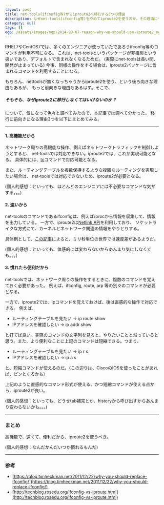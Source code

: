 ```yaml
---
layout: post
title: net-tools(ifconfig等)からiproute2へ移行する3つの理由
description: なぜnet-tools(ifconfig等)をやめてiproute2を使うのか。その理由についての説明記事。
category: null
tags: []
ogp: /assets/images/ogp/2014-08-07-reason-why-we-should-use-iproute2_ogp.png
---
```


RHEL7やCentOS7では、多くのエンジニアが使っていたであろうifconfig等のコマンドが利用不可になる。
これは、net-toolsというパッケージが非推奨という扱いであり、デフォルトで含まれなくなるためだ。
(実際にnet-toolsは長い間、開発が止まっている)
今後、同様の操作をする場合は、iproute2パッケージに含まれるコマンドを利用することになる。

もちろん、nettoolsが無くなっちゃうからiproute2を使う、という後ろ向きな理由もあるが、
もっと前向きな理由もあるはず。そこで、

##### そもそも、なぜiproute2に移行しなくてはいけないのか？

について、気になって色々と調べてみたので、本記事では調べて分かった、
移行に前向きになる理由3つを以下にまとめてみる。

<script async src="//pagead2.googlesyndication.com/pagead/js/adsbygoogle.js"></script>
<!-- iwashico_middle -->
<ins class="adsbygoogle"
     style="display:block"
     data-ad-client="ca-pub-4737755123993145"
     data-ad-slot="6593095118"
     data-ad-format="auto"></ins>
<script>
(adsbygoogle = window.adsbygoogle || []).push({});
</script>

-----

#### 1. 高機能だから
ネットワーク周りの高機能な操作、例えばネットワークトラフィックを制御しようとすると、
net-toolsでは対応できない。iproute2では、これが実現可能となる。
具体的には、[tc](http://www.linuxmanpages.com/man8/tc.8.php)コマンドで対応可能となる。

また、ルーティングテーブルを複数保持するような複雑なルーティングを実現したい場合は、
net-toolsでは対応できないため、iproute2が必要となる。

(個人的感想：といっても、ほとんどのエンジニアには不必要なコマンドな気がする。。。)

#### 2. 速いから
net-toolsのコマンドであるifconfigは、例えば/procから情報を収集して、情報を出力している。
一方で、iproute2は[Netlink API](http://linuxjm.sourceforge.jp/html/LDP_man-pages/man7/netlink.7.html)を利用しており、
ソケットライクな方式にて、カーネルとネットワーク関連の情報をやりとりする。

具体例として、[この記事](http://techblog.rosedu.org/ifconfig-vs-iproute.html)によると、ミリ秒単位の世界では速度差があるようだ。

(個人的感想：といっても、体感的には変わらないからあんまり気にしなくても。。。)

#### 3. 慣れたら便利だから
net-toolsでは、ネットワーク周りの操作をするときに、複数のコマンドを覚えておく必要があった。
例えば、ifconfig, route, arp 等の別々のコマンドが必要となる。

一方で、iproute2では、ipコマンドを覚えておけば、後は直感的な操作で対応できる。
例えば、

- ルーティングテーブルを見たい -> ip route show
- IPアドレスを確認したい -> ip addr show

と打てば良い。実際のコマンドの文字列を見ると、やりたいことと沿っていると思う。また、より便利なことに上記のコマンドは短縮できる。つまり、

- ルーティングテーブルを見たい -> ip r s
- IPアドレスを確認したい -> ip a s

と、短縮コマンドが使えるのだ。（この辺りは、CiscoのIOSを使ったことがあれば、ピンとくるかも）

上記のように直感的なコマンド形式が使える、かつ短縮コマンドが使える点から、iproute2が良い。

(個人的感想：といっても、どうせtab補完とか、historyから呼び出すからあんまり変わらないかも。。。)

-----

### まとめ
高機能で、速くて、便利だから、iproute2を使うべき。

(個人的感想：なんだかんだいつか慣れるもんだ)

-----

### 参考

- [https://blog.timheckman.net/2011/12/22/why-you-should-replace-ifconfig/](https://blog.timheckman.net/2011/12/22/why-you-should-replace-ifconfig/)
- [http://techblog.rosedu.org/ifconfig-vs-iproute.html](http://techblog.rosedu.org/ifconfig-vs-iproute.html)

